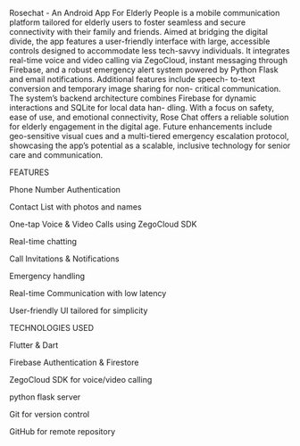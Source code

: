 Rosechat - An Android App For Elderly People is a mobile communication platform tailored for
elderly users to foster seamless and secure connectivity with their family and friends. Aimed
at bridging the digital divide, the app features a user-friendly interface with large, accessible
controls designed to accommodate less tech-savvy individuals. It integrates real-time voice and
video calling via ZegoCloud, instant messaging through Firebase, and a robust emergency alert
system powered by Python Flask and email notifications. Additional features include speech-
to-text conversion and temporary image sharing for non- critical communication. The system’s
backend architecture combines Firebase for dynamic interactions and SQLite for local data han-
dling. With a focus on safety, ease of use, and emotional connectivity, Rose Chat offers a reliable
solution for elderly engagement in the digital age. Future enhancements include geo-sensitive
visual cues and a multi-tiered emergency escalation protocol, showcasing the app’s potential as
a scalable, inclusive technology for senior care and communication.

FEATURES

Phone Number Authentication 

Contact List with photos and names

One-tap Voice & Video Calls using ZegoCloud SDK

Real-time chatting 

Call Invitations & Notifications

Emergency handling 

Real-time Communication with low latency

User-friendly UI tailored for simplicity

TECHNOLOGIES USED

Flutter & Dart

Firebase Authentication & Firestore

ZegoCloud SDK for voice/video calling

python flask server

Git for version control

GitHub for remote repository

